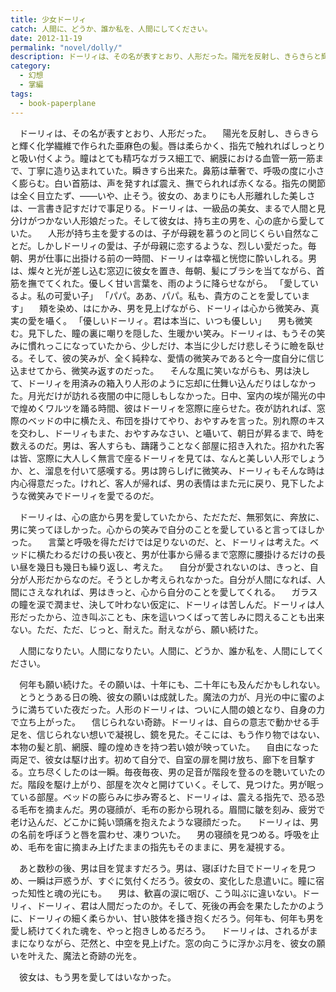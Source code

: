 ```yaml
---
title: 少女ドーリィ
catch: 人間に、どうか、誰か私を、人間にしてください。
date: 2012-11-19
permalink: "novel/dolly/"
description: ドーリィは、その名が表すとおり、人形だった。陽光を反射し、きらきらと輝く化学繊維で作られた亜麻色の髪。唇は柔らかく、指先で触れればしっとりと吸い付くよう。瞳はとても精巧なガラス細工で、網膜における血管一筋一筋まで、丁寧に造り込まれていた。
category:
  - 幻想
  - 掌編
tags:
  - book-paperplane
---
```


　ドーリィは、その名が表すとおり、人形だった。
　陽光を反射し、きらきらと輝く化学繊維で作られた亜麻色の髪。唇は柔らかく、指先で触れればしっとりと吸い付くよう。瞳はとても精巧なガラス細工で、網膜における血管一筋一筋まで、丁寧に造り込まれていた。瞬きすら出来た。鼻筋は華奢で、呼吸の度に小さく膨らむ。白い首筋は、声を発すれば震え、撫でられれば赤くなる。指先の関節は全く目立たず、——いや、止そう。彼女の、あまりにも人形離れした美しさは、一言書き記すだけで事足りる。ドーリィは、一級品の美女、まるで人間と見分けがつかない人形娘だった。そして彼女は、持ち主の男を、心の底から愛していた。
　人形が持ち主を愛するのは、子が母親を慕うのと同じくらい自然なことだ。しかしドーリィの愛は、子が母親に恋するような、烈しい愛だった。毎朝、男が仕事に出掛ける前の一時間、ドーリィは幸福と恍惚に酔いしれる。男は、燦々と光が差し込む窓辺に彼女を置き、毎朝、髪にブラシを当てながら、首筋を撫でてくれた。優しく甘い言葉を、雨のように降らせながら。
「愛しているよ。私の可愛い子」
「パパ。ああ、パパ。私も、貴方のことを愛しています」
　頬を染め、はにかみ、男を見上げながら、ドーリィは心から微笑み、真実の愛を囁く。
「優しいドーリィ。君は本当に、いつも優しい」
　男も微笑む。見下した、瞳の裏に嘲りを隠した、生暖かい笑み。ドーリィは、もうその笑みに慣れっこになっていたから、少しだけ、本当に少しだけ悲しそうに瞼を臥せる。そして、彼の笑みが、全く純粋な、愛情の微笑みであると今一度自分に信じ込ませてから、微笑み返すのだった。
　そんな風に笑いながらも、男は決して、ドーリィを用済みの箱入り人形のように忘却に仕舞い込んだりはしなかった。月光だけが訪れる夜闇の中に隠しもしなかった。日中、室内の埃が陽光の中で煌めくワルツを踊る時間、彼はドーリィを窓際に座らせた。夜が訪れれば、窓際のベッドの中に横たえ、布団を掛けてやり、おやすみを言った。別れ際のキスを交わし、ドーリィもまた、おやすみなさい、と囁いて、朝日が昇るまで、時を数えるのだ。男は、客人すらも、躊躇うことなく部屋に招き入れた。招かれた客は皆、窓際に大人しく無言で座るドーリィを見ては、なんと美しい人形でしょうか、と、溜息を付いて感嘆する。男は誇らしげに微笑み、ドーリィもそんな時は内心得意だった。けれど、客人が帰れば、男の表情はまた元に戻り、見下したような微笑みでドーリィを愛でるのだ。

　ドーリィは、心の底から男を愛していたから、ただただ、無邪気に、奔放に、男に笑ってほしかった。心からの笑みで自分のことを愛していると言ってほしかった。
　言葉と呼吸を得ただけでは足りないのだ、と、ドーリィは考えた。ベッドに横たわるだけの長い夜と、男が仕事から帰るまで窓際に腰掛けるだけの長い昼を幾日も幾日も繰り返し、考えた。
　自分が愛されないのは、きっと、自分が人形だからなのだ。そうとしか考えられなかった。自分が人間になれば、人間にさえなれれば、男はきっと、心から自分のことを愛してくれる。
　ガラスの瞳を涙で潤ませ、決して叶わない仮定に、ドーリィは苦しんだ。ドーリィは人形だったから、泣き叫ぶことも、床を這いつくばって苦しみに悶えることも出来ない。ただ、ただ、じっと、耐えた。耐えながら、願い続けた。

　人間になりたい。人間になりたい。人間に、どうか、誰か私を、人間にしてください。

　何年も願い続けた。その願いは、十年にも、二十年にも及んだかもしれない。
　とうとうある日の晩、彼女の願いは成就した。魔法の力が、月光の中に蜜のように満ちていた夜だった。人形のドーリィは、ついに人間の娘となり、自身の力で立ち上がった。
　信じられない奇跡。ドーリィは、自らの意志で動かせる手足を、信じられない想いで凝視し、鏡を見た。そこには、もう作り物ではない、本物の髪と肌、網膜、瞳の煌めきを持つ若い娘が映っていた。
　自由になった両足で、彼女は駆け出す。初めて自分で、自室の扉を開け放ち、廊下を目撃する。立ち尽くしたのは一瞬。毎夜毎夜、男の足音が階段を登るのを聴いていたのだ。階段を駆け上がり、部屋を次々と開けていく。そして、見つけた。男が眠っている部屋。ベッドの膨らみに歩み寄ると、ドーリィは、震える指先で、恐る恐る毛布を摘まんだ。男の寝顔が、毛布の影から現れる。眉間に皺を刻み、疲労で老け込んだ、どこかに鈍い頭痛を抱えたような寝顔だった。
　ドーリィは、男の名前を呼ぼうと唇を震わせ、凍りついた。
　男の寝顔を見つめる。呼吸を止め、毛布を宙に摘まみ上げたままの指先もそのままに、男を凝視する。

　あと数秒の後、男は目を覚ますだろう。男は、寝ぼけた目でドーリィを見つめ、一瞬は戸惑うが、すぐに気付くだろう。彼女の、変化した息遣いに。瞳に宿った知性と魂の光にも。
　男は、歓喜の涙に咽び、こう叫ぶに違いない。ドーリィ、ドーリィ、君は人間だったのか。そして、死後の再会を果たしたかのように、ドーリィの細く柔らかい、甘い肢体を掻き抱くだろう。何年も、何年も男を愛し続けてくれた魂を、やっと抱きしめるだろう。
　ドーリィは、されるがままになりながら、茫然と、中空を見上げた。窓の向こうに浮かぶ月を、彼女の願いを叶えた、魔法と奇跡の光を。

　彼女は、もう男を愛してはいなかった。